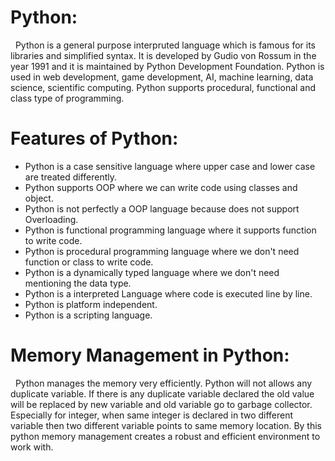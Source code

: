 # Python:
&nbsp; Python is a general purpose interpruted language which is famous for its libraries and simplified syntax. It is developed by Gudio von Rossum in the year 1991 and it is maintained by Python Development Foundation. Python is used in web development, game development, AI, machine learning, data science, scientific computing. Python supports procedural, functional and class type of programming. 

# Features of Python:
* Python is a case sensitive language where upper case and lower case are treated differently. 
* Python supports OOP where we can write code using classes and object.
* Python is not perfectly a OOP language because does not support Overloading. 
* Python is functional programming language where it supports function to write code.
* Python is procedural programming language where we don't need function or class to write code. 
* Python is a dynamically typed language where we don't need mentioning the data type.
* Python is a interpreted Language where code is executed line by line.  
* Python is platform independent. 
* Python is a scripting language. 

# Memory Management in Python:
&nbsp; Python manages the memory very efficiently. Python will not allows any duplicate variable. If there is any duplicate variable declared the old value will be replaced by new variable and old variable go to garbage collector. Especially for integer, when same integer is declared in two different variable then two different variable points to same memory location. By this python memory management creates a robust and efficient environment to work with. 